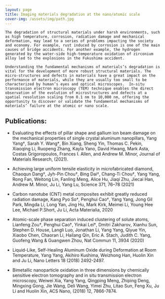 ```yaml
---
layout: page
title: Imaging materials degradation at the nano/atomic scale
cover-img: /assets/img/path.jpg
---
```


```
The degradation of structural materials under harsh environments, such as high temperature, corrosion, radiation damage and mechanical deformation, may lead to a series of problems impacting the society and economy. For example, rust induced by corrosion is one of the main causes of bridge accidents. For another example, the hydrogen generated by the water-side high-temperature oxidation of zirconium alloy led to the explosions in the Fukushima accident.

Understanding the fundamental mechanisms of materials’s degradation is vital for the development of more robust structural materials. The micro-structures and defects in materials have a great impact on the performance of materials, while they are usually too small to be characterized by human’s eyes and optical microscopes.  In-situ transmission electron microscopy (TEM) technique enables the direct observation of the evolution of microstructures and defects at a spatial resolution scaling from 0.1 nm to 10,000 nm, offering the opportunity to discover or validate the fundamental mechanisms of materials’ failure at the atomic or nano scale.
```

## Publications:

- Evaluating the effects of pillar shape and gallium ion beam damage on the mechanical properties of single crystal aluminum nanopillars, Yang Yang†, Sarah Y. Wang†, Bin Xiang, Sheng Yin, Thomas C. Pekin, Xiaoqing Li, Ruopeng Zhang, Kayla Yano, David Hwang, Mark Asta, Costas Grigoropoulos, Frances I. Allen, and Andrew M. Minor, Journal of Materials Research, (2021). 

- Achieving large uniform tensile elasticity in microfabricated diamond, Chaoqun Dang†, Jyh-Pin Chou†, Bing Dai†, Chang-Ti Chou†, Yang Yang, Rong Fan, Weitong Lin, Fanling Meng, Alice Hu, Jiaqi Zhu, Jiecai Han, Andrew M. Minor, Ju Li, Yang Lu, Science 371, 76–78 (2021)

- Carbon nanotube (CNT) metal composites exhibit greatly reduced radiation damage, Kang Pyo So†, Penghui Cao†, Yang Yang, Jong Gil Park, Mingda Li, Long Yan, Jing Hu, Mark Kirk, Meimei Li, Young Hee Lee, Michael P.Short, Ju Li, Acta Materialia, 2020

- Atomic-scale phase separation induced clustering of solute atoms, Lianfeng Zou†, Penghui Cao†, Yinkai Lei†, Dmitri Zakharov, Xianhu Sun, Stephen D. House, Langli Luo, Jonathan Li, Yang Yang, Qiyue Yin, Xiaobo Chen, Chaoran Li, Hailang Qin, Eric A. Stach, Judith C. Yang, Guofeng Wang & Guangwen Zhou, Nat Commun 11, 3934 (2020)

- Liquid-Like, Self-Healing Aluminum Oxide during Deformation at Room Temperature, Yang Yang, Akihiro Kushima, Weizhong Han, Huolin Xin and Ju Li, Nano Letters 18 (2018) 2492-2497.

- Bimetallic nanoparticle oxidation in three dimensions by chemically sensitive electron tomography and in situ transmission electron microscopy, Weiwei Xia, Yang Yang, Qingping Meng, Zhiping Deng, Mingxing Gong, Jie Wang, Deli Wang, Yimei Zhu, Litao Sun, Feng Xu, Ju Li and Huolin Xin, ACS Nano, (2018) 12, 7866-7874.
